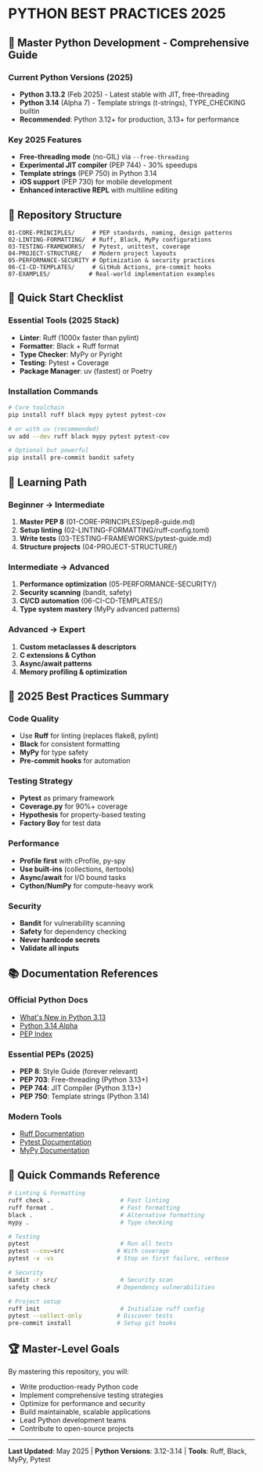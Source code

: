 # PYTHON BEST PRACTICES 2025

## 🐍 Master Python Development - Comprehensive Guide

### Current Python Versions (2025)
- **Python 3.13.2** (Feb 2025) - Latest stable with JIT, free-threading
- **Python 3.14** (Alpha 7) - Template strings (t-strings), TYPE_CHECKING builtin
- **Recommended**: Python 3.12+ for production, 3.13+ for performance

### Key 2025 Features
- **Free-threading mode** (no-GIL) via `--free-threading`
- **Experimental JIT compiler** (PEP 744) - 30% speedups
- **Template strings** (PEP 750) in Python 3.14
- **iOS support** (PEP 730) for mobile development
- **Enhanced interactive REPL** with multiline editing

## 📁 Repository Structure

```
01-CORE-PRINCIPLES/     # PEP standards, naming, design patterns
02-LINTING-FORMATTING/  # Ruff, Black, MyPy configurations
03-TESTING-FRAMEWORKS/  # Pytest, unittest, coverage
04-PROJECT-STRUCTURE/   # Modern project layouts
05-PERFORMANCE-SECURITY # Optimization & security practices
06-CI-CD-TEMPLATES/     # GitHub Actions, pre-commit hooks
07-EXAMPLES/           # Real-world implementation examples
```

## 🚀 Quick Start Checklist

### Essential Tools (2025 Stack)
- **Linter**: Ruff (1000x faster than pylint)
- **Formatter**: Black + Ruff format
- **Type Checker**: MyPy or Pyright
- **Testing**: Pytest + Coverage
- **Package Manager**: uv (fastest) or Poetry

### Installation Commands
```bash
# Core toolchain
pip install ruff black mypy pytest pytest-cov

# or with uv (recommended)
uv add --dev ruff black mypy pytest pytest-cov

# Optional but powerful
pip install pre-commit bandit safety
```

## 📖 Learning Path

### Beginner → Intermediate
1. **Master PEP 8** (01-CORE-PRINCIPLES/pep8-guide.md)
2. **Setup linting** (02-LINTING-FORMATTING/ruff-config.toml)
3. **Write tests** (03-TESTING-FRAMEWORKS/pytest-guide.md)
4. **Structure projects** (04-PROJECT-STRUCTURE/)

### Intermediate → Advanced
1. **Performance optimization** (05-PERFORMANCE-SECURITY/)
2. **Security scanning** (bandit, safety)
3. **CI/CD automation** (06-CI-CD-TEMPLATES/)
4. **Type system mastery** (MyPy advanced patterns)

### Advanced → Expert
1. **Custom metaclasses & descriptors**
2. **C extensions & Cython**
3. **Async/await patterns**
4. **Memory profiling & optimization**

## 🎯 2025 Best Practices Summary

### Code Quality
- Use **Ruff** for linting (replaces flake8, pylint)
- **Black** for consistent formatting
- **MyPy** for type safety
- **Pre-commit hooks** for automation

### Testing Strategy
- **Pytest** as primary framework
- **Coverage.py** for 90%+ coverage
- **Hypothesis** for property-based testing
- **Factory Boy** for test data

### Performance
- **Profile first** with cProfile, py-spy
- **Use built-ins** (collections, itertools)
- **Async/await** for I/O bound tasks
- **Cython/NumPy** for compute-heavy work

### Security
- **Bandit** for vulnerability scanning
- **Safety** for dependency checking
- **Never hardcode secrets**
- **Validate all inputs**

## 📚 Documentation References

### Official Python Docs
- [What's New in Python 3.13](https://docs.python.org/3/whatsnew/3.13.html)
- [Python 3.14 Alpha](https://docs.python.org/3.14/whatsnew/3.14.html)
- [PEP Index](https://peps.python.org/)

### Essential PEPs (2025)
- **PEP 8**: Style Guide (forever relevant)
- **PEP 703**: Free-threading (Python 3.13+)
- **PEP 744**: JIT Compiler (Python 3.13+)
- **PEP 750**: Template strings (Python 3.14)

### Modern Tools
- [Ruff Documentation](https://docs.astral.sh/ruff/)
- [Pytest Documentation](https://docs.pytest.org/)
- [MyPy Documentation](https://mypy.readthedocs.io/)

## 🔧 Quick Commands Reference

```bash
# Linting & Formatting
ruff check .                    # Fast linting
ruff format .                   # Fast formatting
black .                         # Alternative formatting
mypy .                          # Type checking

# Testing
pytest                          # Run all tests
pytest --cov=src               # With coverage
pytest -x -vs                  # Stop on first failure, verbose

# Security
bandit -r src/                  # Security scan
safety check                   # Dependency vulnerabilities

# Project setup
ruff init                       # Initialize ruff config
pytest --collect-only          # Discover tests
pre-commit install             # Setup git hooks
```

## 🏆 Master-Level Goals

By mastering this repository, you will:
- Write production-ready Python code
- Implement comprehensive testing strategies
- Optimize for performance and security
- Build maintainable, scalable applications
- Lead Python development teams
- Contribute to open-source projects

---

**Last Updated**: May 2025 | **Python Versions**: 3.12-3.14 | **Tools**: Ruff, Black, MyPy, Pytest
